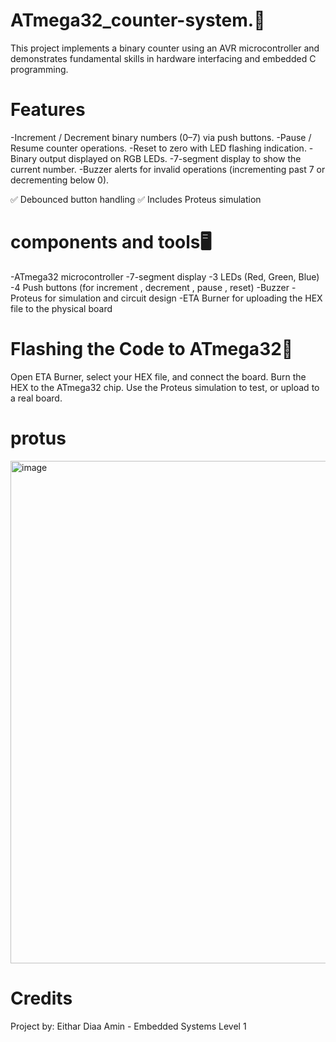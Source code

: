 # ATmega32_counter-system.🧮
This project implements a binary counter using an AVR microcontroller and demonstrates fundamental skills in hardware interfacing and embedded C programming.

# Features 
-Increment / Decrement binary numbers (0–7) via push buttons.
-Pause / Resume counter operations.
-Reset to zero with LED flashing indication.
-Binary output displayed on RGB LEDs.
-7-segment display to show the current number.
-Buzzer alerts for invalid operations (incrementing past 7 or decrementing below 0).

✅ Debounced button handling
✅ Includes Proteus simulation

# components and tools🖥️
-ATmega32 microcontroller
-7-segment display
-3 LEDs (Red, Green, Blue)
-4 Push buttons (for increment , decrement , pause , reset)
-Buzzer
-Proteus for simulation and circuit design
-ETA Burner for uploading the HEX file to the physical board

# Flashing the Code to ATmega32🔌
Open ETA Burner, select your HEX file, and connect the board.
Burn the HEX to the ATmega32 chip.
Use the Proteus simulation to test, or upload to a real board.

# protus 
<img width="1129" height="804" alt="image" src="https://github.com/user-attachments/assets/b48254f4-ef19-43f6-9c94-9dbe130d981a" />

# Credits
Project by: Eithar Diaa Amin - Embedded Systems Level 1


